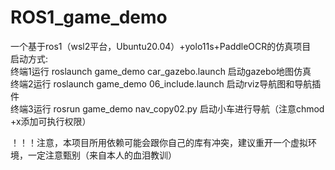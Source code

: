 # ROS1_game_demo
一个基于ros1（wsl2平台，Ubuntu20.04）+yolo11s+PaddleOCR的仿真项目  
启动方式:  
终端1运行 roslaunch game_demo car_gazebo.launch 启动gazebo地图仿真  
终端2运行 roslaunch game_demo 06_include.launch 启动rviz导航图和导航插件  
终端3运行 rosrun game_demo nav_copy02.py 启动小车进行导航（注意chmod +x添加可执行权限）  
  
  ！！！注意，本项目所用依赖可能会跟你自己的库有冲突，建议重开一个虚拟环境，一定注意甄别（来自本人的血泪教训）
